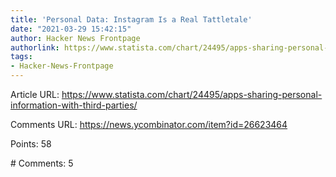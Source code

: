 ```yaml
---
title: 'Personal Data: Instagram Is a Real Tattletale'
date: "2021-03-29 15:42:15"
author: Hacker News Frontpage
authorlink: https://www.statista.com/chart/24495/apps-sharing-personal-information-with-third-parties/
tags:
- Hacker-News-Frontpage
---
```


<p>Article URL: <a href="https://www.statista.com/chart/24495/apps-sharing-personal-information-with-third-parties/">https://www.statista.com/chart/24495/apps-sharing-personal-information-with-third-parties/</a></p>
<p>Comments URL: <a href="https://news.ycombinator.com/item?id=26623464">https://news.ycombinator.com/item?id=26623464</a></p>
<p>Points: 58</p>
<p># Comments: 5</p>
